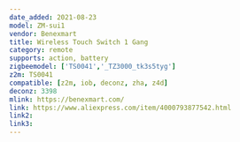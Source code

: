 ```yaml
---
date_added: 2021-08-23
model: ZM-sui1
vendor: Benexmart
title: Wireless Touch Switch 1 Gang 
category: remote
supports: action, battery
zigbeemodel: ['TS0041','_TZ3000_tk3s5tyg']
z2m: TS0041
compatible: [z2m, iob, deconz, zha, z4d]
deconz: 3398
mlink: https://benexmart.com/
link: https://www.aliexpress.com/item/4000793877542.html
link2: 
link3: 
---
```

